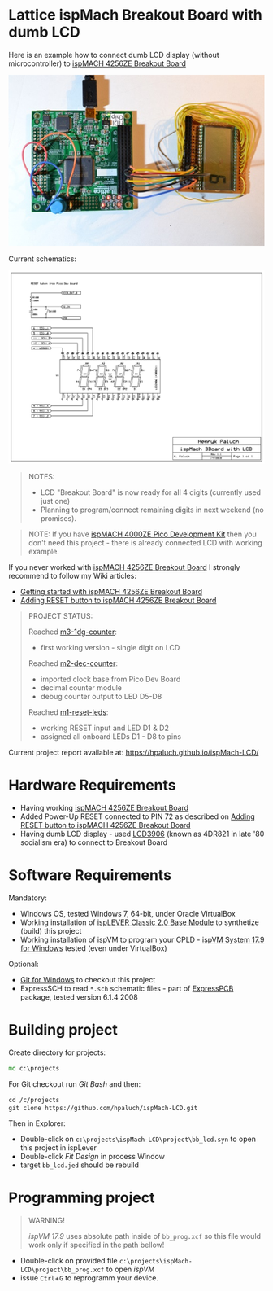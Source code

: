 # Lattice ispMach Breakout Board with dumb LCD

Here is an example how to connect dumb LCD display (without microcontroller)
to [ispMACH 4256ZE Breakout Board][]

![ispMach with LCD](https://github.com/hpaluch/ispMach-LCD/blob/master/images/ispmach-bb-w-lcd.jpg?raw=true)

Current schematics:

![ispMach with LCD Schematics](https://github.com/hpaluch/ispMach-LCD/blob/master/schematic/latt_lcd.png?raw=true)

> NOTES:
>
> * LCD "Breakout Board" is now ready for all 4 digits (currently used just one)
> * Planning to program/connect remaining digits in next weekend (no promises).

> NOTE: If you have [ispMACH 4000ZE Pico Development Kit][] then you don't need this
> project - there is already connected LCD with working example.

If you never worked with [ispMACH 4256ZE Breakout Board][] I strongly
recommend to follow my Wiki articles:

* [Getting started with ispMACH 4256ZE Breakout Board][] 
* [Adding RESET button to ispMACH 4256ZE Breakout Board][]

> PROJECT STATUS:
>
> Reached [m3-1dg-counter](https://github.com/hpaluch/ispMach-LCD/releases/tag/m3-1dg-counter):
> * first working version - single digit on LCD
>
> Reached [m2-dec-counter](https://github.com/hpaluch/ispMach-LCD/releases/tag/m2-dec-counter):
> * imported clock base from Pico Dev Board
> * decimal counter module
> * debug counter output to LED D5-D8
>
> Reached [m1-reset-leds](https://github.com/hpaluch/ispMach-LCD/releases/tag/m1-reset-leds):
> * working RESET input and LED D1 & D2
> * assigned all onboard LEDs D1 - D8 to pins


Current project report available at: https://hpaluch.github.io/ispMach-LCD/

# Hardware Requirements

* Having working [ispMACH 4256ZE Breakout Board]
* Added Power-Up RESET connected to PIN 72
  as described on [Adding RESET button to ispMACH 4256ZE Breakout Board][] 
* Having dumb LCD display - used [LCD3906](http://richardstary.wz.cz/fel/10/scs/sem/LCD3902.pdf)
  (known as 4DR821 in late '80 socialism era) 
  to connect to Breakout Board     

# Software Requirements

Mandatory:
* Windows OS, tested Windows 7, 64-bit, under Oracle VirtualBox
* Working installation of [ispLEVER Classic 2.0 Base Module] to
  synthetize (build) this project
* Working installation of ispVM to program your
  CPLD - [ispVM System 17.9 for Windows][] tested (even under VirtualBox)
 

Optional:
* [Git for Windows] to checkout this project 
* ExpressSCH to read `*.sch` schematic files - part
  of [ExpressPCB][] package, tested version 6.1.4 2008 

# Building project

Create directory for projects:

```cmd
md c:\projects
```

For Git checkout run _Git Bash_ and then:
```shell
cd /c/projects
git clone https://github.com/hpaluch/ispMach-LCD.git
```

Then in Explorer:
* Double-click on `c:\projects\ispMach-LCD\project\bb_lcd.syn` to open
  this project in ispLever
* Double-click _Fit Design_ in process Window
* target `bb_lcd.jed` should be rebuild

# Programming project

> WARNING!
>
> _ispVM 17.9_ uses absolute path inside of `bb_prog.xcf` so
> this file would work only if specified in the path bellow!

* Double-click on provided
  file `c:\projects\ispMach-LCD\project\bb_prog.xcf` to open _ispVM_
* issue `Ctrl`+`G` to reprogramm your device.   


[ispMACH 4256ZE Breakout Board]: http://www.latticesemi.com/Products/DevelopmentBoardsAndKits/ispMACH4256ZEBreakoutBoard.aspx
   "ispMACH 4256ZE Breakout Board"

[ispMACH 4000ZE Pico Development Kit]: http://www.latticesemi.com/en/Products/DevelopmentBoardsAndKits/ispMACH4000ZEPicoDevelopmentKit.aspx
   "ispMACH 4000ZE Pico Development Kit"

[Getting started with ispMACH 4256ZE Breakout Board]: https://github.com/hpaluch/hpaluch.github.io/wiki/Getting-started-with-ispMACH-4256ZE-Breakout-Board
   "Getting started with ispMACH 4256ZE Breakout Board" 
   
[Adding RESET button to ispMACH 4256ZE Breakout Board]: https://github.com/hpaluch/hpaluch.github.io/wiki/Adding-RESET-button-to-ispMACH-4256ZE-Breakout-Board
   "Adding RESET button to ispMACH 4256ZE Breakout Board"

[ispVM System 17.9 for Windows]: http://www.latticesemi.com/view_document?document_id=8129
   "ispVM System 17.9 for Windows"
   
[ispLEVER Classic 2.0 Base Module]: http://www.latticesemi.com/view_document?document_id=51098   
   "ispLEVER Classic 2.0 Base Module"
   
[ExpressPCB]: https://www.expresspcb.com/expresspcb/
   "ExpressPCB"
   
[Git for Windows]: https://git-scm.com/download/win
   "Git for Windows"      
